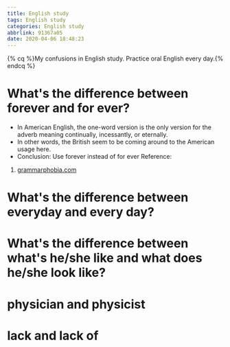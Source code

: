 ```yaml
---
title: English study
tags: English study
categories: English study
abbrlink: 91367a05
date: 2020-04-06 18:48:23
---
```

{% cq %}My confusions in English study. Practice oral English every day.{% endcq %}
<!-- more -->
# What's the difference between forever and for ever?
- In American English, the one-word version is the only version for the adverb meaning continually, incessantly, or eternally.
- In other words, the British seem to be coming around to the American usage here.
- Conclusion: Use forever instead of for ever
Reference:
1. [grammarphobia.com](https://www.grammarphobia.com/blog/2012/02/forever.html)

# What's the difference between everyday and every day?

# What's the difference between what\'s he/she like and what does he/she look like?

# physician and physicist

# lack and lack of
